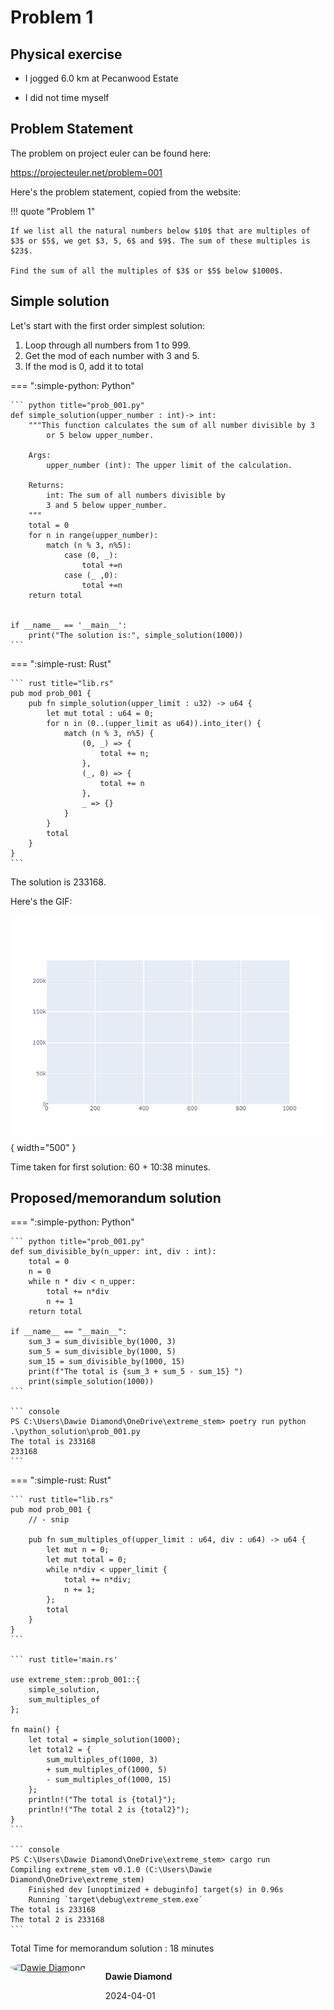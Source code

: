 # Problem 1

## Physical exercise

* I jogged 6.0 km at Pecanwood Estate 

* I did not time myself

## Problem Statement
The problem on project euler can be found here:

<a href="https://projecteuler.net/problem=001" target="_blank">https://projecteuler.net/problem=001</a>

Here's the problem statement, copied from the website:

!!! quote "Problem 1"

    If we list all the natural numbers below $10$ that are multiples of $3$ or $5$, we get $3, 5, 6$ and $9$. The sum of these multiples is $23$.

    Find the sum of all the multiples of $3$ or $5$ below $1000$.


## Simple solution

Let's start with the first order simplest solution:

1.  Loop through all numbers from $1$ to $999$.
2.  Get the mod of each number with $3$ and $5$.
3.  If the mod is 0, add it to total


=== ":simple-python: Python"

    ``` python title="prob_001.py"
    def simple_solution(upper_number : int)-> int:
        """This function calculates the sum of all number divisible by 3 
            or 5 below upper_number.

        Args:
            upper_number (int): The upper limit of the calculation.

        Returns:
            int: The sum of all numbers divisible by 
            3 and 5 below upper_number.
        """
        total = 0
        for n in range(upper_number):
            match (n % 3, n%5):
                case (0, _):
                    total +=n
                case (_ ,0):
                    total +=n
        return total
    

    if __name__ == '__main__':
        print("The solution is:", simple_solution(1000))
    ```

=== ":simple-rust: Rust"

    ``` rust title="lib.rs"
    pub mod prob_001 {
        pub fn simple_solution(upper_limit : u32) -> u64 {
            let mut total : u64 = 0;
            for n in (0..(upper_limit as u64)).into_iter() {
                match (n % 3, n%5) {
                    (0, _) => {
                        total += n;
                    },
                    (_, 0) => {
                        total += n
                    },
                    _ => {}
                }
            }
            total
        }
    }
    ```

The solution is 233168.

Here's the GIF:

![GIF](prob_001.gif){ width="500" }

Time taken for first solution: 60 + 10:38 minutes.

## Proposed/memorandum solution
=== ":simple-python: Python"

    ``` python title="prob_001.py"
    def sum_divisible_by(n_upper: int, div : int):
        total = 0
        n = 0
        while n * div < n_upper:
            total += n*div
            n += 1
        return total

    if __name__ == "__main__":
        sum_3 = sum_divisible_by(1000, 3)
        sum_5 = sum_divisible_by(1000, 5)
        sum_15 = sum_divisible_by(1000, 15)
        print(f"The total is {sum_3 + sum_5 - sum_15} ")
        print(simple_solution(1000))
    ```

    ``` console
    PS C:\Users\Dawie Diamond\OneDrive\extreme_stem> poetry run python .\python_solution\prob_001.py
    The total is 233168 
    233168
    ```

=== ":simple-rust: Rust"

    ``` rust title="lib.rs"
    pub mod prob_001 {
        // - snip

        pub fn sum_multiples_of(upper_limit : u64, div : u64) -> u64 {
            let mut n = 0;
            let mut total = 0;
            while n*div < upper_limit {
                total += n*div;
                n += 1;
            };
            total
        }
    }
    ```

    ``` rust title='main.rs'

    use extreme_stem::prob_001::{
        simple_solution,
        sum_multiples_of
    };

    fn main() {
        let total = simple_solution(1000);
        let total2 = {
            sum_multiples_of(1000, 3) 
            + sum_multiples_of(1000, 5)
            - sum_multiples_of(1000, 15)
        };
        println!("The total is {total}");
        println!("The total 2 is {total2}");
    }
    ```

    ``` console
    PS C:\Users\Dawie Diamond\OneDrive\extreme_stem> cargo run      
    Compiling extreme_stem v0.1.0 (C:\Users\Dawie Diamond\OneDrive\extreme_stem)
        Finished dev [unoptimized + debuginfo] target(s) in 0.96s
        Running `target\debug\extreme_stem.exe`
    The total is 233168
    The total 2 is 233168
    ```

Total Time for memorandum solution : 18 minutes

<div style='display:flex'>
    <div>
        <a target="_blank" href="https://www.bladesight.com" class="" title="Dawie Diamond" style="border-radius:100%;"> 
            <img src="https://github.com/Bladesight.png?size=300" alt="Dawie Diamond" style="
            border-radius: 100%;
            width: 4.0rem;
        ">
        </a>
    </div>
    <div style='margin-left:2rem'>
        <p>
            <strong>Dawie Diamond</strong>
        </p>
        <p>
            2024-04-01
        </p>
    </div>
</div>